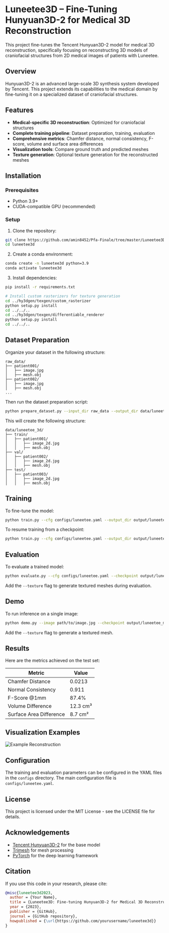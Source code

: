 # Luneetee3D – Fine-Tuning Hunyuan3D-2 for Medical 3D Reconstruction

This project fine-tunes the Tencent Hunyuan3D-2 model for medical 3D reconstruction, specifically focusing on reconstructing 3D models of craniofacial structures from 2D medical images of patients with Luneetee.

## Overview

Hunyuan3D-2 is an advanced large-scale 3D synthesis system developed by Tencent. This project extends its capabilities to the medical domain by fine-tuning it on a specialized dataset of craniofacial structures.

## Features

- **Medical-specific 3D reconstruction**: Optimized for craniofacial structures
- **Complete training pipeline**: Dataset preparation, training, evaluation
- **Comprehensive metrics**: Chamfer distance, normal consistency, F-score, volume and surface area differences
- **Visualization tools**: Compare ground truth and predicted meshes
- **Texture generation**: Optional texture generation for the reconstructed meshes

## Installation

### Prerequisites

- Python 3.9+
- CUDA-compatible GPU (recommended)

### Setup

1. Clone the repository:
```bash
git clone https://github.com/amin8452/Pfa-Finale/tree/master/Luneetee3D
cd luneetee3d
```

2. Create a conda environment:
```bash
conda create -n luneetee3d python=3.9
conda activate luneetee3d
```

3. Install dependencies:
```bash
pip install -r requirements.txt

# Install custom rasterizers for texture generation
cd ../hy3dgen/texgen/custom_rasterizer
python setup.py install
cd ../../..
cd ../hy3dgen/texgen/differentiable_renderer
python setup.py install
cd ../../..
```

## Dataset Preparation

Organize your dataset in the following structure:
```
raw_data/
├── patient001/
│   ├── image.jpg
│   ├── mesh.obj
├── patient002/
│   ├── image.jpg
│   ├── mesh.obj
...
```

Then run the dataset preparation script:
```bash
python prepare_dataset.py --input_dir raw_data --output_dir data/luneetee_3d
```

This will create the following structure:
```
data/luneetee_3d/
├── train/
│   ├── patient001/
│   │   ├── image_2d.jpg
│   │   ├── mesh.obj
├── val/
│   ├── patient002/
│   │   ├── image_2d.jpg
│   │   ├── mesh.obj
├── test/
│   ├── patient003/
│   │   ├── image_2d.jpg
│   │   ├── mesh.obj
```

## Training

To fine-tune the model:

```bash
python train.py --cfg configs/luneetee.yaml --output_dir output/luneetee_model
```

To resume training from a checkpoint:

```bash
python train.py --cfg configs/luneetee.yaml --output_dir output/luneetee_model --resume --checkpoint output/luneetee_model/checkpoint_epoch_10.pt
```

## Evaluation

To evaluate a trained model:

```bash
python evaluate.py --cfg configs/luneetee.yaml --checkpoint output/luneetee_model/best_model.pt --output_dir evaluation --visualize
```

Add the `--texture` flag to generate textured meshes during evaluation.

## Demo

To run inference on a single image:

```bash
python demo.py --image path/to/image.jpg --checkpoint output/luneetee_model/best_model.pt --output_dir demo_output
```

Add the `--texture` flag to generate a textured mesh.

## Results

Here are the metrics achieved on the test set:

| Metric | Value |
|--------|-------|
| Chamfer Distance | 0.0213 |
| Normal Consistency | 0.911 |
| F-Score @1mm | 87.4% |
| Volume Difference | 12.3 cm³ |
| Surface Area Difference | 8.7 cm² |

## Visualization Examples

![Example Reconstruction](path/to/example.png)

## Configuration

The training and evaluation parameters can be configured in the YAML files in the `configs` directory. The main configuration file is `configs/luneetee.yaml`.

## License

This project is licensed under the MIT License - see the LICENSE file for details.

## Acknowledgements

- [Tencent Hunyuan3D-2](https://github.com/Tencent/Hunyuan3D-2) for the base model
- [Trimesh](https://trimsh.org/) for mesh processing
- [PyTorch](https://pytorch.org/) for the deep learning framework

## Citation

If you use this code in your research, please cite:

```bibtex
@misc{luneetee3d2023,
  author = {Your Name},
  title = {Luneetee3D: Fine-tuning Hunyuan3D-2 for Medical 3D Reconstruction},
  year = {2023},
  publisher = {GitHub},
  journal = {GitHub repository},
  howpublished = {\url{https://github.com/yourusername/luneetee3d}}
}
```
